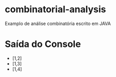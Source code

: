 # combinatorial-analysis
Examplo de análise combinatória escrito em JAVA

# Saída do Console
- [1,2]
- [1,3]
- [1,4]



